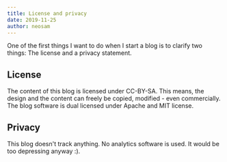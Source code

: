 ```yaml
---
title: License and privacy
date: 2019-11-25
author: neosam
---
```


One of the first things I want to do when I start a blog is to clarify two
things:  The license and a privacy statement.

## License

The content of this blog is licensed under CC-BY-SA.  This means, the design
and the content can freely be copied, modified - even commercially.  The blog
software is dual licensed under Apache and MIT license.

## Privacy

This blog doesn't track anything.  No analytics software is used.  It
would be too depressing anyway :).
